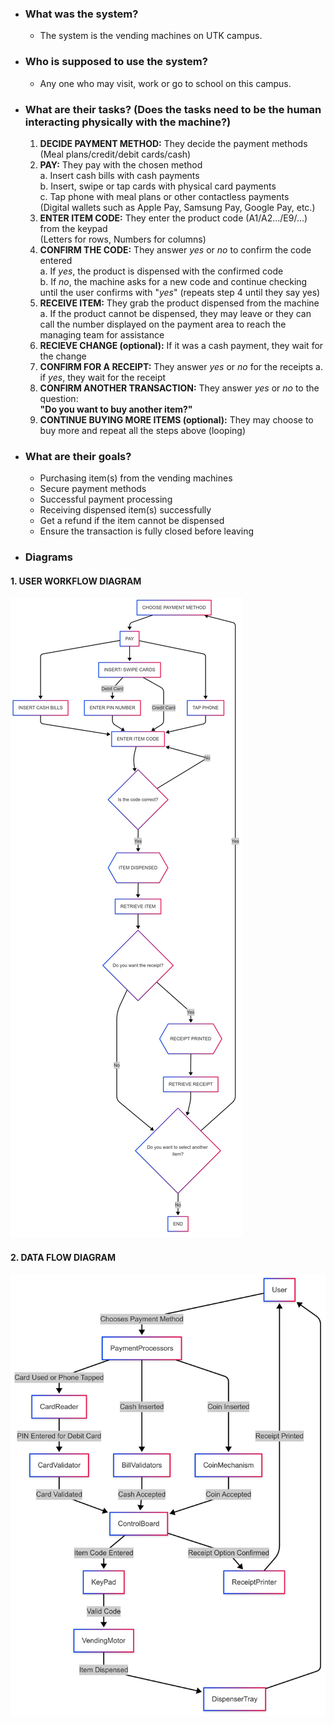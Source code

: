 - ### What was the system? 
	- The system is the vending machines on UTK campus.
- ### Who is supposed to use the system?
	- Any one who may visit, work or go to school on this campus.
- ### What are their tasks? (Does the tasks need to be the human interacting physically with the machine?)
	1. **DECIDE PAYMENT METHOD:** They decide the payment methods (Meal plans/credit/debit cards/cash)
	2. **PAY:** They pay with the chosen method  
		   a. Insert cash bills with cash payments  
		   b. Insert, swipe or tap cards with physical card payments  
		   c. Tap phone with meal plans or other contactless payments  
			  (Digital wallets such as Apple Pay, Samsung Pay, Google Pay, etc.)
	3. **ENTER ITEM CODE:** They enter the product code (A1/A2.../E9/...) from the keypad  
	   (Letters for rows, Numbers for columns)
	4. **CONFIRM THE CODE:** They answer *yes* or *no* to confirm the code entered  
		   a. If *yes*, the product is dispensed with the confirmed code  
		   b. If *no*, the machine asks for a new code and continue checking until the user confirms with "*yes*" (repeats step 4 until they say yes)
	5. **RECEIVE ITEM:** They grab the product dispensed from the machine  
		   a. If the product cannot be dispensed, they may leave or they can call the number displayed on the payment area to reach the managing team for assistance
	6. **RECIEVE CHANGE (optional):** If it was a cash payment, they wait for the change
	7. **CONFIRM FOR A RECEIPT:** They answer *yes* or *no* for the receipts
		   a. if *yes*, they wait for the receipt
	8. **CONFIRM ANOTHER TRANSACTION:** They answer *yes* or *no* to the question:  
	   **"Do you want to buy another item?"**
	9. **CONTINUE BUYING MORE ITEMS (optional):** They may choose to buy more and repeat all the steps above (looping)
	
- ### What are their goals?
	- Purchasing item(s) from the vending machines  
	- Secure payment methods  
	- Successful payment processing  
	- Receiving dispensed item(s) successfully  
	- Get a refund if the item cannot be dispensed  
	- Ensure the transaction is fully closed before leaving

- ### Diagrams
#### 1. USER WORKFLOW DIAGRAM
![User Workflow Diagram](User%20workflow%20diagram%20%28Vending%20Machine%29.png)

#### 2. DATA FLOW DIAGRAM
![Data Flow Diagram](Data%20flow%20diagram%20%28Vending%20Machine%29.png)
